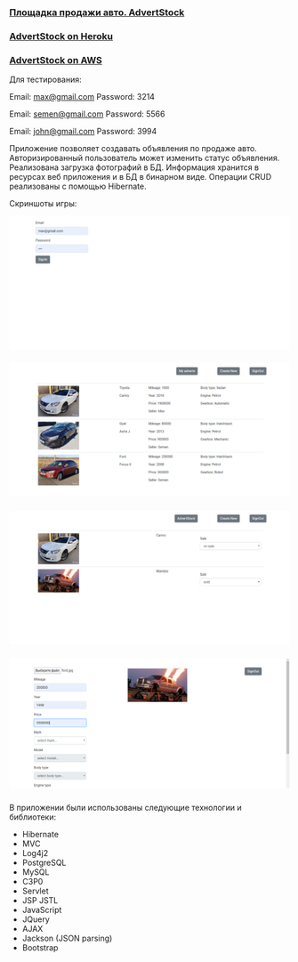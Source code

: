 ### [Площадка продажи авто. AdvertStock](https://github.com/Zhekbland/job4j_hibernate/tree/master/advertstockJPA/src/main)
### [AdvertStock on Heroku](https://zhekbland-hibernate.herokuapp.com)
### [AdvertStock on AWS](http://advertstock.eu-west-2.elasticbeanstalk.com/)
Для тестирования: 

Email: max@gmail.com Password: 3214

Email: semen@gmail.com Password: 5566

Email: john@gmail.com Password: 3994

Приложение позволяет создавать объявления по продаже авто. Авторизированный пользователь
может изменить статус объявления.
Реализована загрузка фотографий в БД. Информация хранится в ресурсах веб приложения и в БД в бинарном виде.
Операции CRUD реализованы с помощью Hibernate.


Скриншоты игры:

<img src='https://github.com/Zhekbland/job4j_hibernate/blob/master/pic/advertstock/advertstock1.png'>

###
<img src='https://github.com/Zhekbland/job4j_hibernate/blob/master/pic/advertstock/advertstock2.png'>

###
<img src='https://github.com/Zhekbland/job4j_hibernate/blob/master/pic/advertstock/advertstock3.png'>

###
<img src='https://github.com/Zhekbland/job4j_hibernate/blob/master/pic/advertstock/advertstock4.png'>

###

В приложении были использованы следующие технологии и библиотеки:

* Hibernate
* MVC
* Log4j2
* PostgreSQL
* MySQL
* C3P0
* Servlet
* JSP JSTL
* JavaScript
* JQuery
* AJAX
* Jackson (JSON parsing)
* Bootstrap
